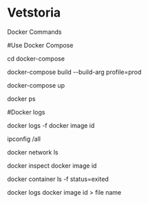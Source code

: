 # Vetstoria

Docker Commands

#Use Docker Compose

cd docker-compose

docker-compose build --build-arg profile=prod

docker-compose up

docker ps

#Docker logs

docker logs -f docker image id

ipconfig /all

docker network ls

docker inspect docker image id

docker container ls -f status=exited

docker logs docker image id > file name


